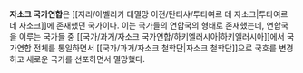 **자소크 국가연합**은 [[지리/아벨리카 대멸망 이전/탄티샤/투타여르 데 자소크|투타여르 데 자소크]]에 존재했던 국가이다. 이는 국가들의 연합국의 형태로 존재했는데, 연합국을 이루는 국가들 중 [[국가/과거/자소크 국가연합/하키엘러시아|하키엘러시아]]에서 국가연합 전체를 통일하면서 [[국가/과거/자소크 철학단|자소크 철학단]]으로 국호를 변경하고 새로운 국가를 선포하면서 멸망했다.